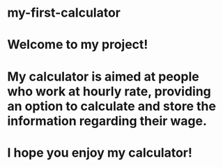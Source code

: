 # my-first-calculator

# Welcome to my project! 
# My calculator is aimed at people who work at hourly rate, providing an option to calculate and store the information regarding their wage.
# I hope you enjoy my calculator!
